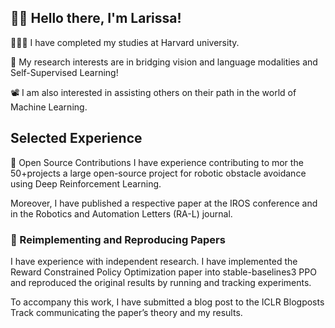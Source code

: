 ## 👋🏼 Hello there, I'm Larissa!

👨🏻‍💻 I have completed my studies at Harvard university.

🔬 My research interests are in bridging vision and language modalities and Self-Supervised Learning!

📽️ I am also interested in assisting others on their path in the world of Machine Learning.
## Selected Experience

🤖 Open Source Contributions
I have experience contributing to mor the 50+projects a large open-source project for robotic obstacle avoidance using Deep Reinforcement Learning.

Moreover, I have published a respective paper at the IROS conference and in the Robotics and Automation Letters (RA-L) journal.

### 📜 Reimplementing and Reproducing Papers

I have experience with independent research. I have implemented the Reward Constrained Policy Optimization paper into stable-baselines3 PPO and reproduced the original results by running and tracking experiments.

To accompany this work, I have submitted a blog post to the ICLR Blogposts Track communicating the paper’s theory and my results.
